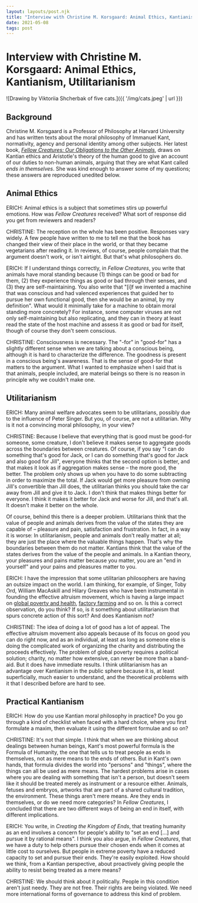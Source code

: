 ```yaml
---
layout: layouts/post.njk
title: "Interview with Christine M. Korsgaard: Animal Ethics, Kantianism, Utilitarianism"
date: 2021-05-08
tags: post
---
```


# Interview with Christine M. Korsgaard: Animal Ethics, Kantianism, Utilitarianism

![Drawing by Viktoriia Shcherbak of five cats.]({{ '/img/cats.jpeg' | url }})

## Background

Christine M. Korsgaard is a Professor of Philosophy at Harvard University and has written texts about the moral philosophy of Immanuel Kant, normativity, agency and personal identity among other subjects. Her latest book, _[Fellow Creatures: Our Obligations to the Other Animals](https://global.oup.com/academic/product/fellow-creatures-9780198753858?q=Korsgaard&lang=en&cc=us)_, draws on Kantian ethics and Aristotle's theory of the human good to give an account of our duties to non-human animals, arguing that they are what Kant called _ends in themselves_. She was kind enough to answer some of my questions; these answers are reproduced unedited below.

## Animal Ethics

ERICH: Animal ethics is a subject that sometimes stirs up powerful emotions. How was *Fellow Creatures* received? What sort of response did you get from reviewers and readers?

CHRISTINE: The reception on the whole has been positive. Responses vary widely. A few people have written to me to tell me that the book has changed their view of their place in the world, or that they became vegetarians after reading it. In reviews, of course, people complain that the argument doesn't work, or isn't airtight. But that's what philosophers do.

ERICH: If I understand things correctly, in *Fellow Creatures*, you write that animals have moral standing because (1) things can be good or bad for them, (2) they experience things as good or bad through their senses, and (3) they are self-maintaining. You also write that "[i]f we invented a machine that was conscious and had valenced experiences that guided her to pursue her own functional good, then she would be an animal, by my definition". What would it minimally take for a machine to obtain moral standing more concretely? For instance, some computer viruses are not only self-maintaining but also replicating, and they can in theory at least read the state of the host machine and assess it as good or bad for itself, though of course they don't seem conscious.

CHRISTINE: Consciousness is necessary. The "-for" in "good-for" has a slightly different sense when we are talking about a conscious being, although it is hard to characterize the difference. The goodness is present in a conscious being's awareness. That is the sense of good-for that matters to the argument. What I wanted to emphasize when I said that is that animals, people included, are material beings so there is no reason in principle why we couldn't make one.

## Utilitarianism

ERICH: Many animal welfare advocates seem to be utilitarians, possibly due to the influence of Peter Singer. But you, of course, are not a utilitarian. Why is it not a convincing moral philosophy, in your view?

CHRISTINE: Because I believe that everything that is good must be good-for someone, some creature, I don't believe it makes sense to aggregate goods across the boundaries between creatures. Of course, if you say "I can do something that's good for Jack, or I can do something that's good for Jack and also good for Jill", everyone thinks that the second option is better, and that makes it look as if aggregation makes sense – the more good, the better. The problem only shows up when you have to do some subtracting in order to maximize the total. If Jack would get more pleasure from owning Jill's convertible than Jill does, the utilitarian thinks you should take the car away from Jill and give it to Jack. I don't think that makes things better for everyone. I think it makes it better for Jack and worse for Jill, and that's all. It doesn't make it better on the whole.

Of course, behind this there is a deeper problem. Utilitarians think that the value of people and animals derives from the value of the states they are capable of – pleasure and pain, satisfaction and frustration. In fact, in a way it is worse: In utilitarianism, people and animals don't really matter at all; they are just the place where the valuable things happen. That's why the boundaries between them do not matter. Kantians think that the value of the states derives from the value of the people and animals. In a Kantian theory, your pleasures and pains matter because you matter, you are an "end in yourself" and your pains and pleasures matter to you.

ERICH: I have the impression that some utilitarian philosophers are having an outsize impact on the world. I am thinking, for example, of Singer, Toby Ord, William MacAskill and Hilary Greaves who have been instrumental in founding the effective altruism movement, which is having a large impact on [global poverty and health](https://www.givewell.org/), [factory farming](https://animalcharityevaluators.org/) and so on. Is this a correct observation, do you think? If so, is it something about utilitarianism that spurs concrete action of this sort? And does Kantianism not?

CHRISTINE: The idea of doing a lot of good has a lot of appeal. The effective altruism movement also appeals because of its focus on good you can do right now, and as an individual, at least as long as someone else is doing the complicated work of organizing the charity and distributing the proceeds effectively. The problem of global poverty requires a political solution; charity, no matter how extensive, can never be more than a band-aid. But it does have immediate results. I think utilitarianism has an advantage over Kantianism in the public sphere because it is, at least superficially, much easier to understand, and the theoretical problems with it that I described before are hard to see.

## Practical Kantianism

ERICH: How do you use Kantian moral philosophy in practice? Do you go through a kind of checklist when faced with a hard choice, where you first formulate a maxim, then evaluate it using the different formulae and so on?

CHRISTINE: It's not that simple. I think that when we are thinking about dealings between human beings, Kant's most powerful formula is the Formula of Humanity, the one that tells us to treat people as ends in themselves, not as mere means to the ends of others. But in Kant's own hands, that formula divides the world into "persons" and "things", where the things can all be used as mere means. The hardest problems arise in cases where you are dealing with something that isn't a person, but doesn't seem like it should be treated merely as instrument or a resource either. Animals, fetuses and embryos, artworks that are part of a shared cultural tradition, the environment. These things aren't mere means. Are they ends in themselves, or do we need more categories? In _Fellow Creatures_, I concluded that there are two different ways of being an end in itself, with different implications.

ERICH: You write, in *Creating the Kingdom of Ends*, that treating humanity as an end involves a concern for people's ability to "set an end [...] and pursue it by rational means". I think you also argue, in *Fellow Creatures*, that we have a duty to help others pursue their chosen ends when it comes at little cost to ourselves. But people in extreme poverty have a reduced capacity to set and pursue their ends. They're easily exploited. How should we think, from a Kantian perspective, about proactively giving people the ability to resist being treated as a mere means?

CHRISTINE: We should think about it politically. People in this condition aren't just needy. They are not free. Their rights are being violated. We need more international forms of governance to address this kind of problem.
